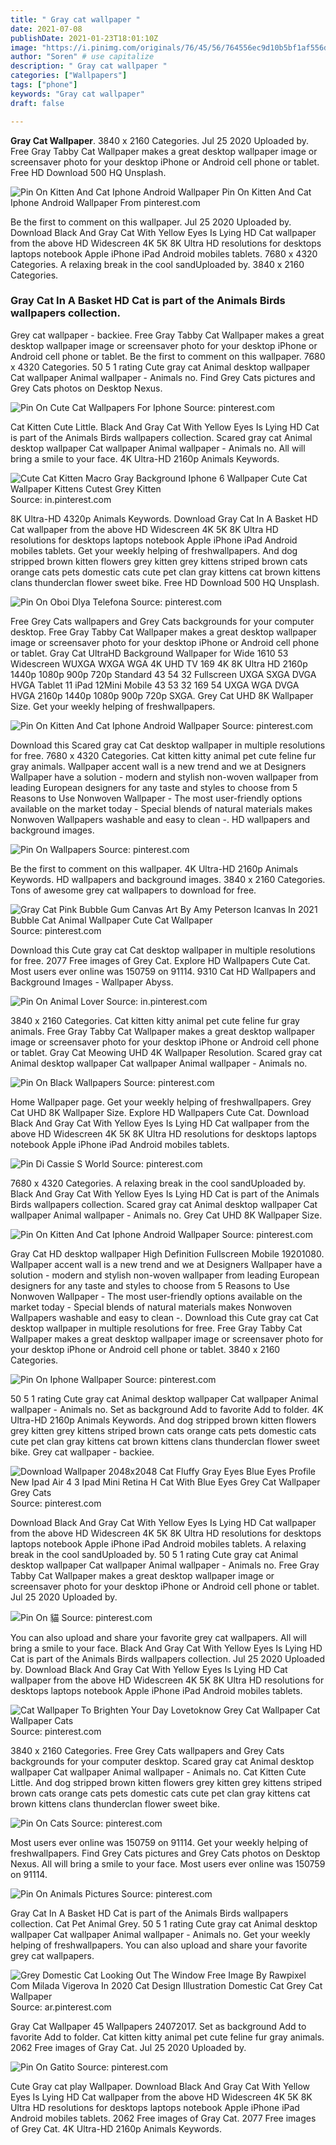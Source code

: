 ```yaml
---
title: " Gray cat wallpaper "
date: 2021-07-08
publishDate: 2021-01-23T18:01:10Z
image: "https://i.pinimg.com/originals/76/45/56/764556ec9d10b5bf1af556db11e3d7b9.jpg"
author: "Soren" # use capitalize
description: " Gray cat wallpaper "
categories: ["Wallpapers"]
tags: ["phone"]
keywords: "Gray cat wallpaper"
draft: false

---
```



**Gray Cat Wallpaper**. 3840 x 2160 Categories. Jul 25 2020 Uploaded by. Free Gray Tabby Cat Wallpaper makes a great desktop wallpaper image or screensaver photo for your desktop iPhone or Android cell phone or tablet. Free HD Download 500 HQ Unsplash.

![Pin On Kitten And Cat Iphone Android Wallpaper](https://i.pinimg.com/originals/6a/33/94/6a33949bc6c176b25b389fe582a26f1e.jpg "Pin On Kitten And Cat Iphone Android Wallpaper")
Pin On Kitten And Cat Iphone Android Wallpaper From pinterest.com


Be the first to comment on this wallpaper. Jul 25 2020 Uploaded by. Download Black And Gray Cat With Yellow Eyes Is Lying HD Cat wallpaper from the above HD Widescreen 4K 5K 8K Ultra HD resolutions for desktops laptops notebook Apple iPhone iPad Android mobiles tablets. 7680 x 4320 Categories. A relaxing break in the cool sandUploaded by. 3840 x 2160 Categories.

### Gray Cat In A Basket HD Cat is part of the Animals Birds wallpapers collection.

Grey cat wallpaper - backiee. Free Gray Tabby Cat Wallpaper makes a great desktop wallpaper image or screensaver photo for your desktop iPhone or Android cell phone or tablet. Be the first to comment on this wallpaper. 7680 x 4320 Categories. 50 5 1 rating Cute gray cat Animal desktop wallpaper Cat wallpaper Animal wallpaper - Animals no. Find Grey Cats pictures and Grey Cats photos on Desktop Nexus.


![Pin On Cute Cat Wallpapers For Iphone](https://i.pinimg.com/originals/e7/40/3d/e7403d535bafacc3eec2a7c4600b9006.jpg "Pin On Cute Cat Wallpapers For Iphone")
Source: pinterest.com

Cat Kitten Cute Little. Black And Gray Cat With Yellow Eyes Is Lying HD Cat is part of the Animals Birds wallpapers collection. Scared gray cat Animal desktop wallpaper Cat wallpaper Animal wallpaper - Animals no. All will bring a smile to your face. 4K Ultra-HD 2160p Animals Keywords.

![Cute Cat Kitten Macro Gray Background Iphone 6 Wallpaper Cute Cat Wallpaper Kittens Cutest Grey Kitten](https://i.pinimg.com/originals/10/98/fe/1098fede7b540098b9060387ccb8be6f.jpg "Cute Cat Kitten Macro Gray Background Iphone 6 Wallpaper Cute Cat Wallpaper Kittens Cutest Grey Kitten")
Source: in.pinterest.com

8K Ultra-HD 4320p Animals Keywords. Download Gray Cat In A Basket HD Cat wallpaper from the above HD Widescreen 4K 5K 8K Ultra HD resolutions for desktops laptops notebook Apple iPhone iPad Android mobiles tablets. Get your weekly helping of freshwallpapers. And dog stripped brown kitten flowers grey kitten grey kittens striped brown cats orange cats pets domestic cats cute pet clan gray kittens cat brown kittens clans thunderclan flower sweet bike. Free HD Download 500 HQ Unsplash.

![Pin On Oboi Dlya Telefona](https://i.pinimg.com/474x/7e/42/24/7e4224b1c56ca94457b3ee8300908124.jpg "Pin On Oboi Dlya Telefona")
Source: pinterest.com

Free Grey Cats wallpapers and Grey Cats backgrounds for your computer desktop. Free Gray Tabby Cat Wallpaper makes a great desktop wallpaper image or screensaver photo for your desktop iPhone or Android cell phone or tablet. Gray Cat UltraHD Background Wallpaper for Wide 1610 53 Widescreen WUXGA WXGA WGA 4K UHD TV 169 4K 8K Ultra HD 2160p 1440p 1080p 900p 720p Standard 43 54 32 Fullscreen UXGA SXGA DVGA HVGA Tablet 11 iPad 12Mini Mobile 43 53 32 169 54 UXGA WGA DVGA HVGA 2160p 1440p 1080p 900p 720p SXGA. Grey Cat UHD 8K Wallpaper Size. Get your weekly helping of freshwallpapers.

![Pin On Kitten And Cat Iphone Android Wallpaper](https://i.pinimg.com/originals/6a/33/94/6a33949bc6c176b25b389fe582a26f1e.jpg "Pin On Kitten And Cat Iphone Android Wallpaper")
Source: pinterest.com

Download this Scared gray cat Cat desktop wallpaper in multiple resolutions for free. 7680 x 4320 Categories. Cat kitten kitty animal pet cute feline fur gray animals. Wallpaper accent wall is a new trend and we at Designers Wallpaper have a solution - modern and stylish non-woven wallpaper from leading European designers for any taste and styles to choose from 5 Reasons to Use Nonwoven Wallpaper - The most user-friendly options available on the market today - Special blends of natural materials makes Nonwoven Wallpapers washable and easy to clean -. HD wallpapers and background images.

![Pin On Wallpapers](https://i.pinimg.com/originals/1c/6c/7b/1c6c7bee5bbcb0744641b6ca83637c68.jpg "Pin On Wallpapers")
Source: pinterest.com

Be the first to comment on this wallpaper. 4K Ultra-HD 2160p Animals Keywords. HD wallpapers and background images. 3840 x 2160 Categories. Tons of awesome grey cat wallpapers to download for free.

![Gray Cat Pink Bubble Gum Canvas Art By Amy Peterson Icanvas In 2021 Bubble Cat Animal Wallpaper Cute Cat Wallpaper](https://i.pinimg.com/564x/a9/db/f2/a9dbf204d3608d6c9d8ab589b81a7264.jpg "Gray Cat Pink Bubble Gum Canvas Art By Amy Peterson Icanvas In 2021 Bubble Cat Animal Wallpaper Cute Cat Wallpaper")
Source: pinterest.com

Download this Cute gray cat Cat desktop wallpaper in multiple resolutions for free. 2077 Free images of Grey Cat. Explore HD Wallpapers Cute Cat. Most users ever online was 150759 on 91114. 9310 Cat HD Wallpapers and Background Images - Wallpaper Abyss.

![Pin On Animal Lover](https://i.pinimg.com/474x/58/ca/d3/58cad3e8bc1df1d3b8b7f43de3d81e4f.jpg "Pin On Animal Lover")
Source: in.pinterest.com

3840 x 2160 Categories. Cat kitten kitty animal pet cute feline fur gray animals. Free Gray Tabby Cat Wallpaper makes a great desktop wallpaper image or screensaver photo for your desktop iPhone or Android cell phone or tablet. Gray Cat Meowing UHD 4K Wallpaper Resolution. Scared gray cat Animal desktop wallpaper Cat wallpaper Animal wallpaper - Animals no.

![Pin On Black Wallpapers](https://i.pinimg.com/originals/8f/88/bd/8f88bd5692fd53b0feedd4bca229ba98.jpg "Pin On Black Wallpapers")
Source: pinterest.com

Home Wallpaper page. Get your weekly helping of freshwallpapers. Grey Cat UHD 8K Wallpaper Size. Explore HD Wallpapers Cute Cat. Download Black And Gray Cat With Yellow Eyes Is Lying HD Cat wallpaper from the above HD Widescreen 4K 5K 8K Ultra HD resolutions for desktops laptops notebook Apple iPhone iPad Android mobiles tablets.

![Pin Di Cassie S World](https://i.pinimg.com/originals/ee/68/72/ee6872fa9dd45ed45be83efa6914ffb6.jpg "Pin Di Cassie S World")
Source: pinterest.com

7680 x 4320 Categories. A relaxing break in the cool sandUploaded by. Black And Gray Cat With Yellow Eyes Is Lying HD Cat is part of the Animals Birds wallpapers collection. Scared gray cat Animal desktop wallpaper Cat wallpaper Animal wallpaper - Animals no. Grey Cat UHD 8K Wallpaper Size.

![Pin On Kitten And Cat Iphone Android Wallpaper](https://i.pinimg.com/originals/ab/2c/d1/ab2cd14347b555dcb4ea3e85b5db658d.jpg "Pin On Kitten And Cat Iphone Android Wallpaper")
Source: pinterest.com

Gray Cat HD desktop wallpaper High Definition Fullscreen Mobile 19201080. Wallpaper accent wall is a new trend and we at Designers Wallpaper have a solution - modern and stylish non-woven wallpaper from leading European designers for any taste and styles to choose from 5 Reasons to Use Nonwoven Wallpaper - The most user-friendly options available on the market today - Special blends of natural materials makes Nonwoven Wallpapers washable and easy to clean -. Download this Cute gray cat Cat desktop wallpaper in multiple resolutions for free. Free Gray Tabby Cat Wallpaper makes a great desktop wallpaper image or screensaver photo for your desktop iPhone or Android cell phone or tablet. 3840 x 2160 Categories.

![Pin On Iphone Wallpaper](https://i.pinimg.com/originals/dc/61/0c/dc610c328312992442aac939a6d8d6af.jpg "Pin On Iphone Wallpaper")
Source: pinterest.com

50 5 1 rating Cute gray cat Animal desktop wallpaper Cat wallpaper Animal wallpaper - Animals no. Set as background Add to favorite Add to folder. 4K Ultra-HD 2160p Animals Keywords. And dog stripped brown kitten flowers grey kitten grey kittens striped brown cats orange cats pets domestic cats cute pet clan gray kittens cat brown kittens clans thunderclan flower sweet bike. Grey cat wallpaper - backiee.

![Download Wallpaper 2048x2048 Cat Fluffy Gray Eyes Blue Eyes Profile New Ipad Air 4 3 Ipad Mini Retina H Cat With Blue Eyes Grey Cat Wallpaper Grey Cats](https://i.pinimg.com/originals/1a/01/00/1a01002e19f653c0978c9a26431161cd.jpg "Download Wallpaper 2048x2048 Cat Fluffy Gray Eyes Blue Eyes Profile New Ipad Air 4 3 Ipad Mini Retina H Cat With Blue Eyes Grey Cat Wallpaper Grey Cats")
Source: pinterest.com

Download Black And Gray Cat With Yellow Eyes Is Lying HD Cat wallpaper from the above HD Widescreen 4K 5K 8K Ultra HD resolutions for desktops laptops notebook Apple iPhone iPad Android mobiles tablets. A relaxing break in the cool sandUploaded by. 50 5 1 rating Cute gray cat Animal desktop wallpaper Cat wallpaper Animal wallpaper - Animals no. Free Gray Tabby Cat Wallpaper makes a great desktop wallpaper image or screensaver photo for your desktop iPhone or Android cell phone or tablet. Jul 25 2020 Uploaded by.

![Pin On 貓](https://i.pinimg.com/originals/34/97/b4/3497b45ecd0f2533e8db6b28a48cc648.jpg "Pin On 貓")
Source: pinterest.com

You can also upload and share your favorite grey cat wallpapers. All will bring a smile to your face. Black And Gray Cat With Yellow Eyes Is Lying HD Cat is part of the Animals Birds wallpapers collection. Jul 25 2020 Uploaded by. Download Black And Gray Cat With Yellow Eyes Is Lying HD Cat wallpaper from the above HD Widescreen 4K 5K 8K Ultra HD resolutions for desktops laptops notebook Apple iPhone iPad Android mobiles tablets.

![Cat Wallpaper To Brighten Your Day Lovetoknow Grey Cat Wallpaper Cat Wallpaper Cats](https://i.pinimg.com/originals/a0/cc/03/a0cc0305900d79e41f520fe35317bf39.jpg "Cat Wallpaper To Brighten Your Day Lovetoknow Grey Cat Wallpaper Cat Wallpaper Cats")
Source: pinterest.com

3840 x 2160 Categories. Free Grey Cats wallpapers and Grey Cats backgrounds for your computer desktop. Scared gray cat Animal desktop wallpaper Cat wallpaper Animal wallpaper - Animals no. Cat Kitten Cute Little. And dog stripped brown kitten flowers grey kitten grey kittens striped brown cats orange cats pets domestic cats cute pet clan gray kittens cat brown kittens clans thunderclan flower sweet bike.

![Pin On Cats](https://i.pinimg.com/736x/57/62/25/57622535aebd15821e979df0c8338554.jpg "Pin On Cats")
Source: pinterest.com

Most users ever online was 150759 on 91114. Get your weekly helping of freshwallpapers. Find Grey Cats pictures and Grey Cats photos on Desktop Nexus. All will bring a smile to your face. Most users ever online was 150759 on 91114.

![Pin On Animals Pictures](https://i.pinimg.com/originals/61/91/82/61918230900e8da720954e54408c9359.jpg "Pin On Animals Pictures")
Source: pinterest.com

Gray Cat In A Basket HD Cat is part of the Animals Birds wallpapers collection. Cat Pet Animal Grey. 50 5 1 rating Cute gray cat Animal desktop wallpaper Cat wallpaper Animal wallpaper - Animals no. Get your weekly helping of freshwallpapers. You can also upload and share your favorite grey cat wallpapers.

![Grey Domestic Cat Looking Out The Window Free Image By Rawpixel Com Milada Vigerova In 2020 Cat Design Illustration Domestic Cat Grey Cat Wallpaper](https://i.pinimg.com/originals/d9/06/f1/d906f1968bb4082273f430c17fdd26f4.jpg "Grey Domestic Cat Looking Out The Window Free Image By Rawpixel Com Milada Vigerova In 2020 Cat Design Illustration Domestic Cat Grey Cat Wallpaper")
Source: ar.pinterest.com

Gray Cat Wallpaper 45 Wallpapers 24072017. Set as background Add to favorite Add to folder. Cat kitten kitty animal pet cute feline fur gray animals. 2062 Free images of Gray Cat. Jul 25 2020 Uploaded by.

![Pin On Gatito](https://i.pinimg.com/originals/76/45/56/764556ec9d10b5bf1af556db11e3d7b9.jpg "Pin On Gatito")
Source: pinterest.com

Cute Gray cat play Wallpaper. Download Black And Gray Cat With Yellow Eyes Is Lying HD Cat wallpaper from the above HD Widescreen 4K 5K 8K Ultra HD resolutions for desktops laptops notebook Apple iPhone iPad Android mobiles tablets. 2062 Free images of Gray Cat. 2077 Free images of Grey Cat. 4K Ultra-HD 2160p Animals Keywords.

